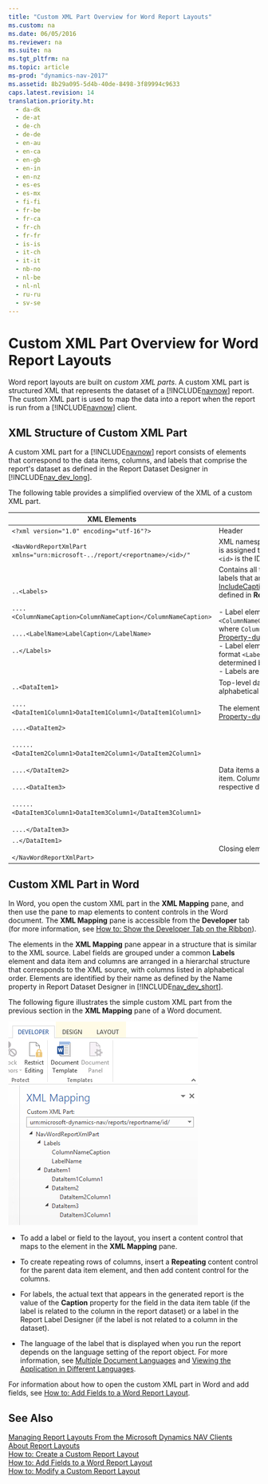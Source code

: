 ```yaml
---
title: "Custom XML Part Overview for Word Report Layouts"
ms.custom: na
ms.date: 06/05/2016
ms.reviewer: na
ms.suite: na
ms.tgt_pltfrm: na
ms.topic: article
ms-prod: "dynamics-nav-2017"
ms.assetid: 8b29a095-5d4b-40de-8498-3f89994c9633
caps.latest.revision: 14
translation.priority.ht: 
  - da-dk
  - de-at
  - de-ch
  - de-de
  - en-au
  - en-ca
  - en-gb
  - en-in
  - en-nz
  - es-es
  - es-mx
  - fi-fi
  - fr-be
  - fr-ca
  - fr-ch
  - fr-fr
  - is-is
  - it-ch
  - it-it
  - nb-no
  - nl-be
  - nl-nl
  - ru-ru
  - sv-se
---
```

# Custom XML Part Overview for Word Report Layouts
Word report layouts are built on *custom XML parts*. A custom XML part is structured XML that represents the dataset of a [!INCLUDE[navnow](includes/navnow_md.md)] report. The custom XML part is used to map the data into a report when the report is run from a [!INCLUDE[navnow](includes/navnow_md.md)] client.  
  
## XML Structure of Custom XML Part  
 A custom XML part for a [!INCLUDE[navnow](includes/navnow_md.md)] report consists of elements that correspond to the data items, columns, and labels that comprise the report's dataset as defined in the Report Dataset Designer in [!INCLUDE[nav_dev_long](includes/nav_dev_long_md.md)].  
  
 The following table provides a simplified overview of the XML of a custom XML part.  
  
|XML Elements|Description|  
|------------------|-----------------|  
|`<?xml version="1.0" encoding="utf-16"?>`|Header|  
|`<NavWordReportXmlPart xmlns="urn:microsoft-../report/<reportname>/<id>/"`|XML namespace specification. `<reportname>` is the name that is assigned to the report object in [!INCLUDE[nav_dev_long](includes/nav_dev_long_md.md)]. `<id>` is the ID that is assigned to the report.|  
|`..<Labels>`<br /><br /> `....<ColumnNameCaption>ColumnNameCaption</ColumnNameCaption>`<br /><br /> `....<LabelName>LabelCaption</LabelName>`<br /><br /> `..</Labels>`|Contains all the labels for the report. The element includes labels that are related to columns that have the [IncludeCaption Property](IncludeCaption-Property.md) set to **Yes** and labels that are defined in **Report Label Designer**.<br /><br /> -   Label elements that are related to columns have the format `<ColumnNameCaption>ColumnNameCaption</ColumnNameCaption>`, where `ColumnName` is determined by the column's [Name Property\-duplicate](Name-Property-duplicate.md).<br />-   Label elements from Report Label Designer have the format `<LabelName>LabelName</LableName`, where `LabelName` is determined by the label's [Name Property\-duplicate](Name-Property-duplicate.md).<br />-   Labels are listed in alphabetical order.|  
|`..<DataItem1>`<br /><br /> `....<DataItem1Column1>DataItem1Column1</DataItem1Column1>`|Top\-level data item and columns. Columns are listed in alphabetical order.<br /><br /> The element names and values are determined by the [Name Property\-duplicate](Name-Property-duplicate.md) of the data item or column.|  
|`....<DataItem2>`<br /><br /> `......<DataItem2Column1>DataItem2Column1</DataItem2Column1>`<br /><br /> `....</DataItem2>`<br /><br /> `....<DataItem3>`<br /><br /> `......<DataItem3Column1>DataItem3Column1</DataItem3Column1>`<br /><br /> `....</DataItem3>`|Data items and columns that are nested in the top\-level data item. Columns are listed in alphabetical order under the respective data item.|  
|`..</DataItem1>`<br /><br /> `</NavWordReportXmlPart>`|Closing element.|  
  
## Custom XML Part in Word  
 In Word, you open the custom XML part in the **XML Mapping** pane, and then use the pane to map elements to content controls in the Word document. The **XML Mapping** pane is accessible from the **Developer** tab \(for more information, see [How to: Show the Developer Tab on the Ribbon](http://go.microsoft.com/fwlink/?LinkID=389631)\).  
  
 The elements in the **XML Mapping** pane appear in a structure that is similar to the XML source. Label fields are grouped under a common **Labels** element and data item and columns are arranged in a hierarchal structure that corresponds to the XML source, with columns listed in alphabetical order. Elements are identified by their name as defined by the Name property in Report Dataset Designer in [!INCLUDE[nav_dev_short](includes/nav_dev_short_md.md)].  
  
 The following figure illustrates the simple custom XML part from the previous section in the **XML Mapping** pane of a Word document.  
  
 ![Clip of the XML Mapping pane in word](media/NAV_ReportLayout_XMLMappingPane.png "NAV\_ReportLayout\_XMLMappingPane")  
  
-   To add a label or field to the layout, you insert a content control that maps to the element in the **XML Mapping** pane.  
  
-   To create repeating rows of columns, insert a **Repeating** content control for the parent data item element, and then add content control for the columns.  
  
-   For labels, the actual text that appears in the generated report is the value of the **Caption** property for the field in the data item table \(if the label is related to the column in the report dataset\) or a label in the Report Label Designer \(if the label is not related to a column in the dataset\).  
  
-   The language of the label that is displayed when you run the report depends on the language setting of the report object. For more information, see [Multiple Document Languages](Multiple-Document-Languages.md) and [Viewing the Application in Different Languages](Viewing-the-Application-in-Different-Languages.md).  
  
 For information about how to open the custom XML part in Word and add fields, see [How to: Add Fields to a Word Report Layout](../Topic/How%20to:%20Add%20Fields%20to%20a%20Word%20Report%20Layout.md).  
  
## See Also  
 [Managing Report Layouts From the Microsoft Dynamics NAV Clients](../Topic/Managing%20Report%20Layouts%20From%20the%20Microsoft%20Dynamics%20NAV%20Clients.md)   
 [About Report Layouts](../Topic/About%20Report%20Layouts.md)   
 [How to: Create a Custom Report Layout](../Topic/How%20to:%20Create%20a%20Custom%20Report%20Layout.md)   
 [How to: Add Fields to a Word Report Layout](../Topic/How%20to:%20Add%20Fields%20to%20a%20Word%20Report%20Layout.md)   
 [How to: Modify a Custom Report Layout](../Topic/How%20to:%20Modify%20a%20Custom%20Report%20Layout.md)